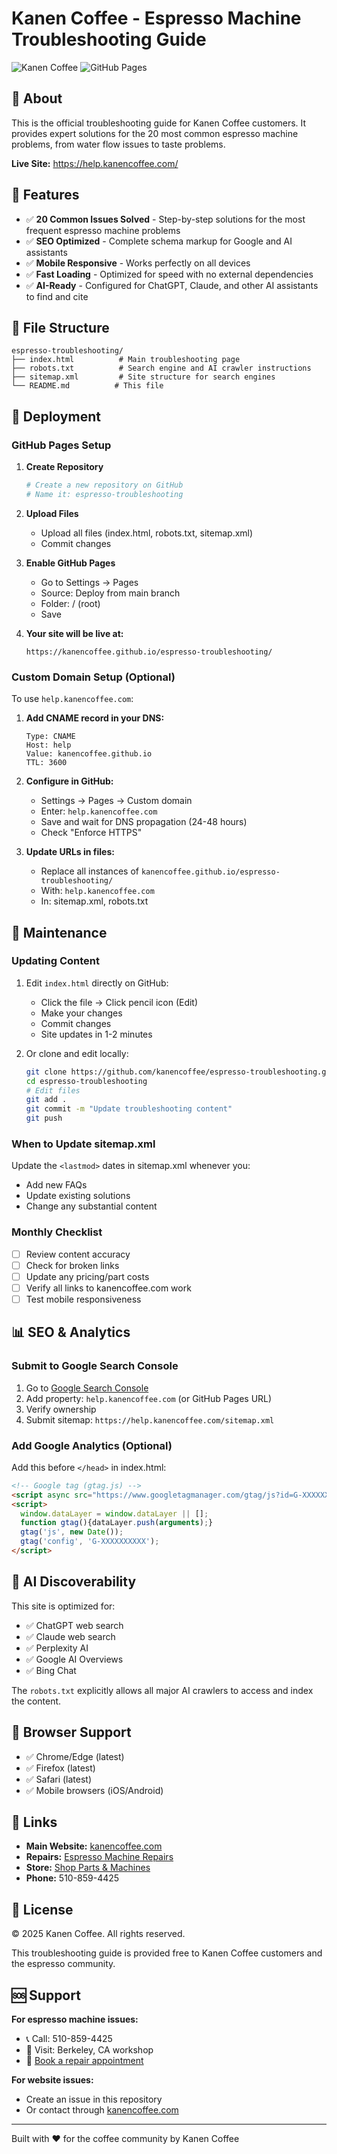 # Kanen Coffee - Espresso Machine Troubleshooting Guide

![Kanen Coffee](https://img.shields.io/badge/Kanen%20Coffee-Espresso%20Machines-c84b31)
![GitHub Pages](https://img.shields.io/badge/GitHub%20Pages-Deployed-success)

## 📖 About

This is the official troubleshooting guide for Kanen Coffee customers. It provides expert solutions for the 20 most common espresso machine problems, from water flow issues to taste problems.

**Live Site:** https://help.kanencoffee.com/

## 🎯 Features

- ✅ **20 Common Issues Solved** - Step-by-step solutions for the most frequent espresso machine problems
- ✅ **SEO Optimized** - Complete schema markup for Google and AI assistants
- ✅ **Mobile Responsive** - Works perfectly on all devices
- ✅ **Fast Loading** - Optimized for speed with no external dependencies
- ✅ **AI-Ready** - Configured for ChatGPT, Claude, and other AI assistants to find and cite

## 📁 File Structure

```
espresso-troubleshooting/
├── index.html          # Main troubleshooting page
├── robots.txt          # Search engine and AI crawler instructions
├── sitemap.xml         # Site structure for search engines
└── README.md          # This file
```

## 🚀 Deployment

### GitHub Pages Setup

1. **Create Repository**
   ```bash
   # Create a new repository on GitHub
   # Name it: espresso-troubleshooting
   ```

2. **Upload Files**
   - Upload all files (index.html, robots.txt, sitemap.xml)
   - Commit changes

3. **Enable GitHub Pages**
   - Go to Settings → Pages
   - Source: Deploy from main branch
   - Folder: / (root)
   - Save

4. **Your site will be live at:**
   ```
   https://kanencoffee.github.io/espresso-troubleshooting/
   ```

### Custom Domain Setup (Optional)

To use `help.kanencoffee.com`:

1. **Add CNAME record in your DNS:**
   ```
   Type: CNAME
   Host: help
   Value: kanencoffee.github.io
   TTL: 3600
   ```

2. **Configure in GitHub:**
   - Settings → Pages → Custom domain
   - Enter: `help.kanencoffee.com`
   - Save and wait for DNS propagation (24-48 hours)
   - Check "Enforce HTTPS"

3. **Update URLs in files:**
   - Replace all instances of `kanencoffee.github.io/espresso-troubleshooting/`
   - With: `help.kanencoffee.com`
   - In: sitemap.xml, robots.txt

## 🔧 Maintenance

### Updating Content

1. Edit `index.html` directly on GitHub:
   - Click the file → Click pencil icon (Edit)
   - Make your changes
   - Commit changes
   - Site updates in 1-2 minutes

2. Or clone and edit locally:
   ```bash
   git clone https://github.com/kanencoffee/espresso-troubleshooting.git
   cd espresso-troubleshooting
   # Edit files
   git add .
   git commit -m "Update troubleshooting content"
   git push
   ```

### When to Update sitemap.xml

Update the `<lastmod>` dates in sitemap.xml whenever you:
- Add new FAQs
- Update existing solutions
- Change any substantial content

### Monthly Checklist

- [ ] Review content accuracy
- [ ] Check for broken links
- [ ] Update any pricing/part costs
- [ ] Verify all links to kanencoffee.com work
- [ ] Test mobile responsiveness

## 📊 SEO & Analytics

### Submit to Google Search Console

1. Go to [Google Search Console](https://search.google.com/search-console)
2. Add property: `help.kanencoffee.com` (or GitHub Pages URL)
3. Verify ownership
4. Submit sitemap: `https://help.kanencoffee.com/sitemap.xml`

### Add Google Analytics (Optional)

Add this before `</head>` in index.html:

```html
<!-- Google tag (gtag.js) -->
<script async src="https://www.googletagmanager.com/gtag/js?id=G-XXXXXXXXXX"></script>
<script>
  window.dataLayer = window.dataLayer || [];
  function gtag(){dataLayer.push(arguments);}
  gtag('js', new Date());
  gtag('config', 'G-XXXXXXXXXX');
</script>
```

## 🤖 AI Discoverability

This site is optimized for:
- ✅ ChatGPT web search
- ✅ Claude web search
- ✅ Perplexity AI
- ✅ Google AI Overviews
- ✅ Bing Chat

The `robots.txt` explicitly allows all major AI crawlers to access and index the content.

## 📱 Browser Support

- ✅ Chrome/Edge (latest)
- ✅ Firefox (latest)
- ✅ Safari (latest)
- ✅ Mobile browsers (iOS/Android)

## 🔗 Links

- **Main Website:** [kanencoffee.com](https://www.kanencoffee.com)
- **Repairs:** [Espresso Machine Repairs](https://www.kanencoffee.com/espresso-machine-repairs)
- **Store:** [Shop Parts & Machines](https://www.kanencoffee.com/store)
- **Phone:** 510-859-4425

## 📄 License

© 2025 Kanen Coffee. All rights reserved.

This troubleshooting guide is provided free to Kanen Coffee customers and the espresso community.

## 🆘 Support

**For espresso machine issues:**
- 📞 Call: 510-859-4425
- 📍 Visit: Berkeley, CA workshop
- 📅 [Book a repair appointment](https://www.kanencoffee.com/espresso-machine-repairs)

**For website issues:**
- Create an issue in this repository
- Or contact through [kanencoffee.com](https://www.kanencoffee.com/#contact)

---

Built with ❤️ for the coffee community by Kanen Coffee
